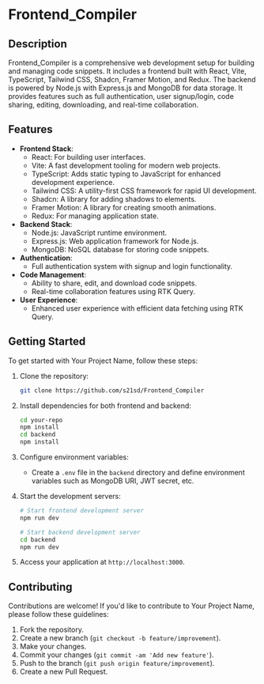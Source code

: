 # Frontend_Compiler

## Description

Frontend_Compiler is a comprehensive web development setup for building and managing code snippets. It includes a frontend built with React, Vite, TypeScript, Tailwind CSS, Shadcn, Framer Motion, and Redux. The backend is powered by Node.js with Express.js and MongoDB for data storage. It provides features such as full authentication, user signup/login, code sharing, editing, downloading, and real-time collaboration.

## Features

- **Frontend Stack**:
  - React: For building user interfaces.
  - Vite: A fast development tooling for modern web projects.
  - TypeScript: Adds static typing to JavaScript for enhanced development experience.
  - Tailwind CSS: A utility-first CSS framework for rapid UI development.
  - Shadcn: A library for adding shadows to elements.
  - Framer Motion: A library for creating smooth animations.
  - Redux: For managing application state.
- **Backend Stack**:
  - Node.js: JavaScript runtime environment.
  - Express.js: Web application framework for Node.js.
  - MongoDB: NoSQL database for storing code snippets.
- **Authentication**:
  - Full authentication system with signup and login functionality.
- **Code Management**:
  - Ability to share, edit, and download code snippets.
  - Real-time collaboration features using RTK Query.
- **User Experience**:
  - Enhanced user experience with efficient data fetching using RTK Query.

## Getting Started

To get started with Your Project Name, follow these steps:

1. Clone the repository:

   ```bash
   git clone https://github.com/s21sd/Frontend_Compiler
   ```

2. Install dependencies for both frontend and backend:

   ```bash
   cd your-repo
   npm install
   cd backend
   npm install
   ```

3. Configure environment variables:

   - Create a `.env` file in the `backend` directory and define environment variables such as MongoDB URI, JWT secret, etc.

4. Start the development servers:

   ```bash
   # Start frontend development server
   npm run dev

   # Start backend development server
   cd backend
   npm run dev
   ```

5. Access your application at `http://localhost:3000`.

## Contributing

Contributions are welcome! If you'd like to contribute to Your Project Name, please follow these guidelines:

1. Fork the repository.
2. Create a new branch (`git checkout -b feature/improvement`).
3. Make your changes.
4. Commit your changes (`git commit -am 'Add new feature'`).
5. Push to the branch (`git push origin feature/improvement`).
6. Create a new Pull Request.


